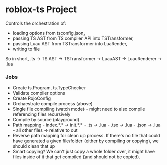 # roblox-ts Project

Controls the orchestration of:

-   loading options from tsconfig.json,
-   passing TS AST from TS compiler API into TSTransformer,
-   passing Luau AST from TSTransformer into LuaRender,
-   writing to file

So in short,
.ts -> TS AST -> TSTransformer -> LuauAST -> LuauRenderer -> .lua

### Jobs

-   Create ts.Program, ts.TypeChecker
-   Validate compiler options
-   Create RojoConfig
-   Orchaestrate compile process (above)
-   Single file compiling (watch mode) - might need to also compile referencing files recursively
-   Compile by source (playground)
-   Path mapping - index.\*.\* -> init.\*.\* - .ts -> .lua - .tsx -> .lua - .json -> .lua - all other files -> relative to out
-   Reverse path mapping for clean up process. If there's no file that could have generated a given file/folder (either by compiling or copying), we should clean that up
-   Smart copying? We can't just copy a whole folder over, it might have files inside of it that get compiled (and should not be copied).
